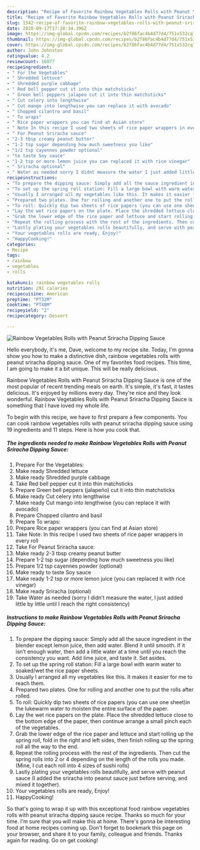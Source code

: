 ```yaml
---
description: "Recipe of Favorite Rainbow Vegetables Rolls with Peanut Sriracha Dipping Sauce"
title: "Recipe of Favorite Rainbow Vegetables Rolls with Peanut Sriracha Dipping Sauce"
slug: 1542-recipe-of-favorite-rainbow-vegetables-rolls-with-peanut-sriracha-dipping-sauce
date: 2020-09-17T17:28:34.396Z
image: https://img-global.cpcdn.com/recipes/b2f86fac4b4d77d4/751x532cq70/rainbow-vegetables-rolls-with-peanut-sriracha-dipping-sauce-recipe-main-photo.jpg
thumbnail: https://img-global.cpcdn.com/recipes/b2f86fac4b4d77d4/751x532cq70/rainbow-vegetables-rolls-with-peanut-sriracha-dipping-sauce-recipe-main-photo.jpg
cover: https://img-global.cpcdn.com/recipes/b2f86fac4b4d77d4/751x532cq70/rainbow-vegetables-rolls-with-peanut-sriracha-dipping-sauce-recipe-main-photo.jpg
author: John Johnston
ratingvalue: 4.2
reviewcount: 16077
recipeingredient:
- " For the Vegetables"
- " Shredded lettuce"
- " Shredded purple cabbage"
- " Red bell pepper cut it into thin matchsticks"
- " Green bell peppers jalapeo cut it into thin matchsticks"
- " Cut celery into lengthwise"
- " Cut mango into lengthwise you can replace it with avocado"
- " Chopped cilantro and basil"
- " To wraps"
- " Rice paper wrappers you can find at Asian store"
- " Note In this recipe I used two sheets of rice paper wrappers in every roll"
- " For Peanut Sriracha sauce"
- "2-3 tbsp creamy peanut butter"
- "1-2 tsp sugar depending how much sweetness you like"
- "1/2 tsp cayennes powder optional"
- "to taste Soy sauce"
- "1-2 tsp or more lemon juice you can replaced it with rice vinegar"
- " Sriracha optional"
- " Water as needed sorry I didnt measure the water I just added little by little until I reach the right consistency"
recipeinstructions:
- "To prepare the dipping sauce: Simply add all the sauce ingredient in the blender except lemon juice, then add water. Blend it until smooth. If it isn’t enough water, then add a little water at a time until you reach the consistency you want. Add lime juice, and taste it. Set asides."
- "To set up the spring roll station: Fill a large bowl with warm water to soaked/wet the rice paper sheets."
- "Usually I arranged all my vegetables like this. It makes it easier for me to reach them."
- "Prepared two plates. One for rolling and another one to put the rolls after rolled."
- "To roll: Quickly dip two sheets of rice papers (you can use one sheet)in the lukewarm water to moisten the entire surface of the paper."
- "Lay the wet rice papers on the plate. Place the shredded lettuce close to the bottom edge of the paper, then continue arrange a small pinch each of the vegetables."
- "Grab the lower edge of the rice paper and lettuce and start rolling up the spring roll, fold in the right and left sides, then finish rolling up the spring roll all the way to the end."
- "Repeat the rolling process with the rest of the ingredients. Then cut the spring rolls into 2 or 4 depending on the length of the rolls you made. (Mine, I cut each roll into 4 sizes of sushi rolls)"
- "Lastly plating your vegetables rolls beautifully, and serve with peanut sauce (I added the sriracha into peanut sauce just before serving, and mixed it together)."
- "Your vegetables rolls are ready, Enjoy!"
- "HappyCooking!"
categories:
- Recipe
tags:
- rainbow
- vegetables
- rolls

katakunci: rainbow vegetables rolls 
nutrition: 291 calories
recipecuisine: American
preptime: "PT32M"
cooktime: "PT40M"
recipeyield: "2"
recipecategory: Dessert

---
```



![Rainbow Vegetables Rolls with Peanut Sriracha Dipping Sauce](https://img-global.cpcdn.com/recipes/b2f86fac4b4d77d4/751x532cq70/rainbow-vegetables-rolls-with-peanut-sriracha-dipping-sauce-recipe-main-photo.jpg)

Hello everybody, it's me, Dave, welcome to my recipe site. Today, I'm gonna show you how to make a distinctive dish, rainbow vegetables rolls with peanut sriracha dipping sauce. One of my favorites food recipes. This time, I am going to make it a bit unique. This will be really delicious.

Rainbow Vegetables Rolls with Peanut Sriracha Dipping Sauce is one of the most popular of recent trending meals on earth. It's simple, it's fast, it tastes delicious. It's enjoyed by millions every day. They're nice and they look wonderful. Rainbow Vegetables Rolls with Peanut Sriracha Dipping Sauce is something that I have loved my whole life.




To begin with this recipe, we have to first prepare a few components. You can cook rainbow vegetables rolls with peanut sriracha dipping sauce using 19 ingredients and 11 steps. Here is how you cook that.

<!--inarticleads1-->

##### The ingredients needed to make Rainbow Vegetables Rolls with Peanut Sriracha Dipping Sauce:

1. Prepare  For the Vegetables:
1. Make ready  Shredded lettuce
1. Make ready  Shredded purple cabbage
1. Take  Red bell pepper cut it into thin matchsticks
1. Prepare  Green bell peppers (jalapeño) cut it into thin matchsticks
1. Make ready  Cut celery into lengthwise
1. Make ready  Cut mango into lengthwise (you can replace it with avocado)
1. Prepare  Chopped cilantro and basil
1. Prepare  To wraps:
1. Prepare  Rice paper wrappers (you can find at Asian store)
1. Take  Note: In this recipe I used two sheets of rice paper wrappers in every roll
1. Take  For Peanut Sriracha sauce:
1. Make ready 2-3 tbsp creamy peanut butter
1. Prepare 1-2 tsp sugar (depending how much sweetness you like)
1. Prepare 1/2 tsp cayennes powder (optional)
1. Make ready to taste Soy sauce
1. Make ready 1-2 tsp or more lemon juice (you can replaced it with rice vinegar)
1. Make ready  Sriracha (optional)
1. Take  Water as needed (sorry I didn’t measure the water, I just added little by little until I reach the right consistency)




<!--inarticleads2-->

##### Instructions to make Rainbow Vegetables Rolls with Peanut Sriracha Dipping Sauce:

1. To prepare the dipping sauce: Simply add all the sauce ingredient in the blender except lemon juice, then add water. Blend it until smooth. If it isn’t enough water, then add a little water at a time until you reach the consistency you want. Add lime juice, and taste it. Set asides.
1. To set up the spring roll station: Fill a large bowl with warm water to soaked/wet the rice paper sheets.
1. Usually I arranged all my vegetables like this. It makes it easier for me to reach them.
1. Prepared two plates. One for rolling and another one to put the rolls after rolled.
1. To roll: Quickly dip two sheets of rice papers (you can use one sheet)in the lukewarm water to moisten the entire surface of the paper.
1. Lay the wet rice papers on the plate. Place the shredded lettuce close to the bottom edge of the paper, then continue arrange a small pinch each of the vegetables.
1. Grab the lower edge of the rice paper and lettuce and start rolling up the spring roll, fold in the right and left sides, then finish rolling up the spring roll all the way to the end.
1. Repeat the rolling process with the rest of the ingredients. Then cut the spring rolls into 2 or 4 depending on the length of the rolls you made. (Mine, I cut each roll into 4 sizes of sushi rolls)
1. Lastly plating your vegetables rolls beautifully, and serve with peanut sauce (I added the sriracha into peanut sauce just before serving, and mixed it together).
1. Your vegetables rolls are ready, Enjoy!
1. HappyCooking!




So that's going to wrap it up with this exceptional food rainbow vegetables rolls with peanut sriracha dipping sauce recipe. Thanks so much for your time. I'm sure that you will make this at home. There's gonna be interesting food at home recipes coming up. Don't forget to bookmark this page on your browser, and share it to your family, colleague and friends. Thanks again for reading. Go on get cooking!
